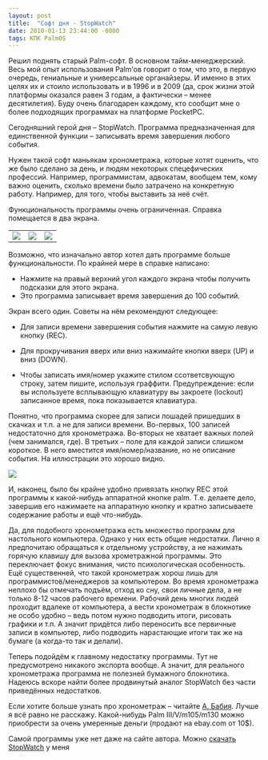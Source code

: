 ```yaml
---
layout: post
title:  "Софт дня - StopWatch"
date: 2010-01-13 23:44:00 -0000
tags: КПК PalmOS
---
```


Решил поднять старый Palm-софт. В основном тайм-менеджерский. Весь мой опыт использования Palm’ов говорит о том, что это, в первую очередь, гениальные и универсальные органайзеры. И именно в этих целях их и стоило использовать и в 1996 и в 2009 (да, срок жизни этой платформы оказался равен 3 годам, а фактически – менее десятилетия). Буду очень благодарен каждому, кто сообщит мне о более подходящих программах на платформе PocketPC.

Сегодняшний герой дня – StopWatch. Программа предназначенная для единственной функции – записывать  время завершения любого события.

Нужен такой софт маньякам хронометража, которые хотят оценить, что же было сделано за день, и людям некоторых спецефических профессий. Например, программистам, адвокатам, вообщем тем, кому важно оценить, сколько времени было затрачено на конкретную работу. Например, для того, чтобы выставить за неё счёт.

Функциональность программы очень ограниченная. Справка помещается в два экрана.

<table border="0">
<tr>
<td><img src="http://2nature.me/files/StopWath002.gif" /></td>
<td><img src="http://2nature.me/files/StopWath003.gif" /></td>
<td><img src="http://2nature.me/files/StopWath004.gif" /></td>
</tr>
</table>

Возможно, что изначально автор хотел дать программе больше функциональности. По крайней мере в справке написано:

- Нажмите на правый верхний угол каждого экрана чтобы получить подсказки для этого экрана.
- Это программа записывает время завершения до 100 событий.

Экран всего один. Советы на нём рекомендуют следующее:

- Для записи времени завершения события нажмите на самую левую кнопку (REC).

- Для прокручивания вверх или вниз нажимайте кнопки вверх (UP) и вниз (DOWN).

- Чтобы записать имя/номер укажите стилом ссответсвующую строку, затем пишите, используя граффити. Предупреждение: если вы используете всплывающую клавиатуру вы закроете (lockout) записанное время, пока показывается клавиатура.

Понятно, что программа скорее для записи лошадей пришедших в скачках и т.п. а не для записи времени. Во-первых, 100 записей недостаточно для хронометража. Во-вторых не хватает важных полей (чем занимался, где). В третьих – поле для каждой записи слишком короткое. В него вместится имя/номер/название, но не описание события. На иллюстрации это хорошо видно. 

<img src="http://2nature.me/files/StopWath001.gif" />
	
И, наконец, было бы крайне удобно привязать кнопку REC этой программы к какой-нибудь  аппаратной кнопке palm. Т.е. делаете дело, завершив его нажимаете на аппаратную кнопку и кратно записываете содержание работы и ещё что-нибудь.

Да, для подобного хронометража есть множество программ для настольного компьютера. Однако у них есть общие недостатки. Лично я предпочитаю обращаться к отдельному устройству, а не нажимать горячую клавишу для вызова хрометражной программы. Это переключает фокус внимания, чисто психологическая особенность. Ещё существенней, что такой хронометраж хорош лишь для программистов/менеджеров за компьютером. Во время хронометража неплохо бы отмечать подъём, отход ко сну, свои личные дела, а не только 8-12 часов рабочего времени. Рабочий день многих людей проходит вдалеке от компьютера, а вести хронометраж в блокнотике не особо удобно – ведь потом нужно подводить итоги, рисовать графики и т.п. А значит придётся либо переносить все первичные записи в компьютер, либо подводить нарастающие итоги так же на бумаге (а когда-то так и делали).

Теперь подойдём к главному недостатку программы. Тут не предусмотрено никакого экспорта вообще. А значит, для реального хронометража программа не полезней бумажного блокнотика. Надеюсь вскоре найти более продвинутый аналог StopWatch без части приведённых недостатков.

Если хотите больше узнать про хронометраж – читайте <a href="http://www.improvement.ru/bibliot/babiy.shtm">А. Бабия</a>. Лучше я всё равно не расскажу. Какой-нибудь Palm III/V/m105/m130 можно приобрести за очень умеренные деньги (продают на ebay.com от 10$).

Самой программы уже нет даже на сайте автора. Можно <a href="http://2nature.me/files/StopWatchS10d.ZIP">скачать StopWatch</a> у меня